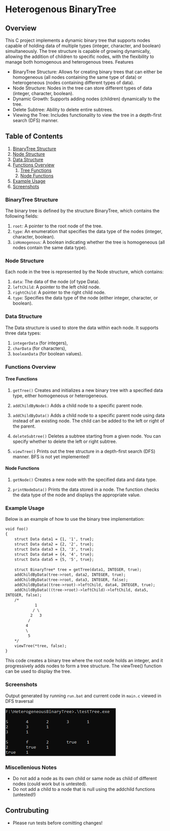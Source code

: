 # Heterogenous BinaryTree

## Overview

This C project implements a dynamic binary tree that supports nodes capable of holding data of multiple types (integer, character, and boolean) simultaneously. The tree structure is capable of growing dynamically, allowing the addition of children to specific nodes, with the flexibility to manage both homogenous and heterogenous trees.
Features

- BinaryTree Structure: Allows for creating binary trees that can either be homogeneous (all nodes containing the same type of data) or heterogeneous (nodes containing different types of data).
- Node Structure: Nodes in the tree can store different types of data (integer, character, boolean).
- Dynamic Growth: Supports adding nodes (children) dynamically to the tree.
- Delete Subtree: Ability to delete entire subtrees.
- Viewing the Tree: Includes functionality to view the tree in a depth-first search (DFS) manner.

## Table of Contents

1. [BinaryTree Structure](#binarytree-structure)
2. [Node Structure](#node-structure)
3. [Data Structure](#data-structure)
4. [Functions Overview](#functions-overview)
    1. [Tree Functions](#tree-functions)
    2. [Node Functions](#node-functions)
5. [Example Usage](#example-usage)
6. [Screenshots](#screenshots)

### BinaryTree Structure

The binary tree is defined by the structure BinaryTree, which contains the following fields:

1. `root`: A pointer to the root node of the tree.
2. `type`: An enumeration that specifies the data type of the nodes (integer, character, boolean).
3. `isHomogenous`: A boolean indicating whether the tree is homogeneous (all nodes contain the same data type).

### Node Structure

Each node in the tree is represented by the Node structure, which contains:

1. `data`: The data of the node (of type Data).
2. `leftChild`: A pointer to the left child node.
3. `rightChild`: A pointer to the right child node.
4. `type`: Specifies the data type of the node (either integer, character, or boolean).

### Data Structure

The Data structure is used to store the data within each node. It supports three data types:
1. `integerData` (for integers),
2. `charData` (for characters),
3. `booleanData` (for boolean values).

### Functions Overview
#### Tree Functions

1. `getTree()`
Creates and initializes a new binary tree with a specified data type, either homogeneous or heterogeneous.

2. `addChildByNode()`
Adds a child node to a specific parent node.

3. `addChildByData()`
Adds a child node to a specific parent node using data instead of an existing node. The child can be added to the left or right of the parent.

4. `deleteSubtree()`
Deletes a subtree starting from a given node. You can specify whether to delete the left or right subtree.

5. `viewTree()`
Prints out the tree structure in a depth-first search (DFS) manner. BFS is not yet implemented!

#### Node Functions

1. `getNode()`
Creates a new node with the specified data and data type.

2. `printNodeData()`
Prints the data stored in a node. The function checks the data type of the node and displays the appropriate value.

### Example Usage

Below is an example of how to use the binary tree implementation:
```
void foo()
{
    struct Data data1 = {1, '1', true};
    struct Data data2 = {2, '2', true};
    struct Data data3 = {3, '3', true};
    struct Data data4 = {4, '4', true};
    struct Data data5 = {5, '5', true};

    struct BinaryTree* tree = getTree(data1, INTEGER, true);
    addChildByData(tree->root, data2, INTEGER, true);
    addChildByData(tree->root, data3, INTEGER, false);
    addChildByData((tree->root)->leftChild, data4, INTEGER, true);
    addChildByData(((tree->root)->leftChild)->leftChild, data5, INTEGER, false);
    /*
             1
            / \
           2   3
          / 
         4
         \
          5
    */
    viewTree(*tree, false);
}
```

This code creates a binary tree where the root node holds an integer, and it progressively adds nodes to form a tree structure. The viewTree() function can be used to display the tree.

### Screenshots
Output generated by running `run.bat` and current code in `main.c` viewed in DFS traversal

![Sample Output in DFS](images/sample-output.png)

### Miscellenious Notes
- Do not add a node as its own child or same node as child of different nodes (could work but is untested).
- Do not add a child to a node that is null using the addchild functions (untested!)

## Contrubuting
- Please run tests before comitting changes!